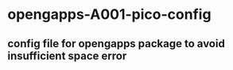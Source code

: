 # opengapps-A001-pico-config
## config file for opengapps package to avoid insufficient space error

